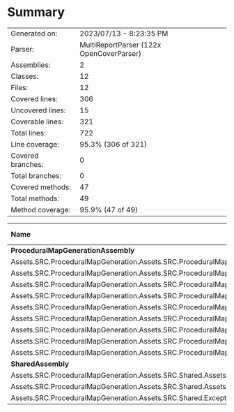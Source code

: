 ﻿# Summary
|||
|:---|:---|
| Generated on: | 2023/07/13 - 8:23:35 PM |
| Parser: | MultiReportParser (122x OpenCoverParser) |
| Assemblies: | 2 |
| Classes: | 12 |
| Files: | 12 |
| Covered lines: | 306 |
| Uncovered lines: | 15 |
| Coverable lines: | 321 |
| Total lines: | 722 |
| Line coverage: | 95.3% (306 of 321) |
| Covered branches: | 0 |
| Total branches: | 0 |
| Covered methods: | 47 |
| Total methods: | 49 |
| Method coverage: | 95.9% (47 of 49) |

|**Name**|**Covered**|**Uncovered**|**Coverable**|**Total**|**Line coverage**|**Covered**|**Total**|**Branch coverage**|**Covered**|**Total**|**Method coverage**|
|:---|---:|---:|---:|---:|---:|---:|---:|---:|---:|---:|---:|
|**ProceduralMapGenerationAssembly**|**294**|**15**|**309**|**664**|**95.1%**|**0**|**0**|****|**44**|**46**|**95.6%**|
|Assets.SRC.ProceduralMapGeneration.Assets.SRC.ProceduralMapGeneration.Assets.SRC.ProceduralMapGeneration.PathFinding.NewPathFinding|108|2|110|188|98.1%|0|0||12|13|92.3%|
|Assets.SRC.ProceduralMapGeneration.Assets.SRC.ProceduralMapGeneration.Assets.SRC.ProceduralMapGeneration.PathFinding.PathMapBuilder|28|6|34|57|82.3%|0|0||3|4|75%|
|Assets.SRC.ProceduralMapGeneration.Assets.SRC.ProceduralMapGeneration.Noise.PerlinNoiseGenerator|13|0|13|23|100%|0|0||1|1|100%|
|Assets.SRC.ProceduralMapGeneration.Assets.SRC.ProceduralMapGeneration.ScriptableObjects.DirectionalTilesScriptableObject|3|0|3|146|100%|0|0||1|1|100%|
|Assets.SRC.ProceduralMapGeneration.Assets.SRC.ProceduralMapGeneration.Structs.DirectionIDStruct|6|0|6|12|100%|0|0||12|12|100%|
|Assets.SRC.ProceduralMapGeneration.Assets.SRC.ProceduralMapGeneration.Structs.MapBuilderStruct|3|0|3|12|100%|0|0||6|6|100%|
|Assets.SRC.ProceduralMapGeneration.Assets.SRC.ProceduralMapGeneration.Utilities.ChunkHandler|72|0|72|113|100%|0|0||3|3|100%|
|Assets.SRC.ProceduralMapGeneration.Assets.SRC.ProceduralMapGeneration.Utilities.GridCreate|55|1|56|87|98.2%|0|0||5|5|100%|
|Assets.SRC.ProceduralMapGeneration.Assets.SRC.ProceduralMapGeneration.Utilities.PopulateTilePositions|6|6|12|26|50%|0|0||1|1|100%|
|**SharedAssembly**|**12**|**0**|**12**|**58**|**100%**|**0**|**0**|****|**3**|**3**|**100%**|
|Assets.SRC.ProceduralMapGeneration.Assets.SRC.Shared.Assets.SRC.Shared.Utilities.GenericUtilities|9|0|9|36|100%|0|0||1|1|100%|
|Assets.SRC.ProceduralMapGeneration.Assets.SRC.Shared.Assets.SRC.Shared.Utilities.VectorMath|1|0|1|9|100%|0|0||1|1|100%|
|Assets.SRC.ProceduralMapGeneration.Assets.SRC.Shared.Exceptions.CustomExceptions|2|0|2|13|100%|0|0||1|1|100%|

